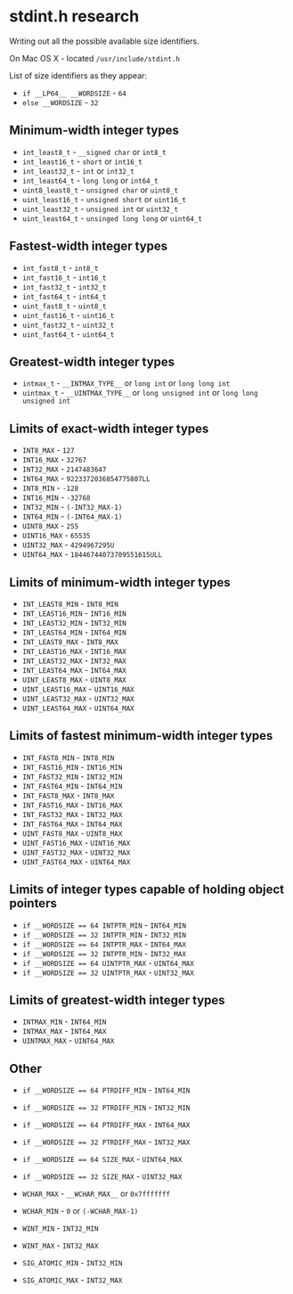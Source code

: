 stdint.h research
=================
Writing out all the possible available size identifiers.

On Mac OS X - located `/usr/include/stdint.h`

List of size identifiers as they appear:

* `if __LP64__ __WORDSIZE` - `64`
* `else __WORDSIZE` - `32`

## Minimum-width integer types
* `int_least8_t` - `__signed char` or `int8_t`
* `int_least16_t` - `short` or `int16_t`
* `int_least32_t` - `int` or `int32_t`
* `int_least64_t` - `long long` or `int64_t`
* `uint8_least8_t` - `unsigned char` or `uint8_t`
* `uint_least16_t` - `unsigned short` or `uint16_t`
* `uint_least32_t` - `unsigned int` or `uint32_t`
* `uint_least64_t` - `unsinged long long` or `uint64_t`

## Fastest-width integer types
* `int_fast8_t` - `int8_t`
* `int_fast16_t` - `int16_t`
* `int_fast32_t` - `int32_t`
* `int_fast64_t` - `int64_t`
* `uint_fast8_t` - `uint8_t`
* `uint_fast16_t` - `uint16_t`
* `uint_fast32_t` - `uint32_t`
* `uint_fast64_t` - `uint64_t`

## Greatest-width integer types
* `intmax_t` - `__INTMAX_TYPE__` or `long int` or `long long int`
* `uintmax_t` - `__UINTMAX_TYPE__` or `long unsigned int` or `long long unsigned int`

## Limits of exact-width integer types
* `INT8_MAX` - `127`
* `INT16_MAX` - `32767`
* `INT32_MAX` - `2147483647`
* `INT64_MAX` - `9223372036854775807LL`
* `INT8_MIN` - `-128`
* `INT16_MIN` - `-32768`
* `INT32_MIN` - `(-INT32_MAX-1)`
* `INT64_MIN` - `(-INT64_MAX-1)`
* `UINT8_MAX` - `255`
* `UINT16_MAX` - `65535`
* `UINT32_MAX` - `4294967295U`
* `UINT64_MAX` - `18446744073709551615ULL`

## Limits of minimum-width integer types
* `INT_LEAST8_MIN` - `INT8_MIN`
* `INT_LEAST16_MIN` - `INT16_MIN`
* `INT_LEAST32_MIN` - `INT32_MIN`
* `INT_LEAST64_MIN` - `INT64_MIN`
* `INT_LEAST8_MAX` - `INT8_MAX`
* `INT_LEAST16_MAX` - `INT16_MAX`
* `INT_LEAST32_MAX` - `INT32_MAX`
* `INT_LEAST64_MAX` - `INT64_MAX`
* `UINT_LEAST8_MAX` - `UINT8_MAX`
* `UINT_LEAST16_MAX` - `UINT16_MAX`
* `UINT_LEAST32_MAX` - `UINT32_MAX`
* `UINT_LEAST64_MAX` - `UINT64_MAX`

## Limits of fastest minimum-width integer types
* `INT_FAST8_MIN` - `INT8_MIN`
* `INT_FAST16_MIN` - `INT16_MIN`
* `INT_FAST32_MIN` - `INT32_MIN`
* `INT_FAST64_MIN` - `INT64_MIN`
* `INT_FAST8_MAX` - `INT8_MAX`
* `INT_FAST16_MAX` - `INT16_MAX`
* `INT_FAST32_MAX` - `INT32_MAX`
* `INT_FAST64_MAX` - `INT64_MAX`
* `UINT_FAST8_MAX` - `UINT8_MAX`
* `UINT_FAST16_MAX` - `UINT16_MAX`
* `UINT_FAST32_MAX` - `UINT32_MAX`
* `UINT_FAST64_MAX` - `UINT64_MAX`

## Limits of integer types capable of holding object pointers
* `if __WORDSIZE == 64 INTPTR_MIN` - `INT64_MIN`
* `if __WORDSIZE == 32 INTPTR_MIN` - `INT32_MIN`
* `if __WORDSIZE == 64 INTPTR_MAX` - `INT64_MAX`
* `if __WORDSIZE == 32 INTPTR_MIN` - `INT32_MAX`
* `if __WORDSIZE == 64 UINTPTR_MAX` - `UINT64_MAX`
* `if __WORDSIZE == 32 UINTPTR_MAX` - `UINT32_MAX`

## Limits of greatest-width integer types
* `INTMAX_MIN` - `INT64_MIN`
* `INTMAX_MAX` - `INT64_MAX`
* `UINTMAX_MAX` - `UINT64_MAX`

## Other
* `if __WORDSIZE == 64 PTRDIFF_MIN` - `INT64_MIN`
* `if __WORDSIZE == 32 PTRDIFF_MIN` - `INT32_MIN`
* `if __WORDSIZE == 64 PTRDIFF_MAX` - `INT64_MAX`
* `if __WORDSIZE == 32 PTRDIFF_MAX` - `INT32_MAX`
* `if __WORDSIZE == 64 SIZE_MAX` - `UINT64_MAX`
* `if __WORDSIZE == 32 SIZE_MAX` - `UINT32_MAX`

* `WCHAR_MAX` - `__WCHAR_MAX__` or `0x7fffffff`
* `WCHAR_MIN` - `0` or `(-WCHAR_MAX-1)`
* `WINT_MIN` - `INT32_MIN`
* `WINT_MAX` - `INT32_MAX`
* `SIG_ATOMIC_MIN` - `INT32_MIN`
* `SIG_ATOMIC_MAX` - `INT32_MAX`
